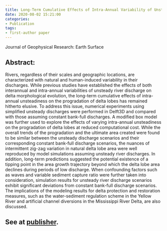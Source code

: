 ```yaml
---
title: Long-Term Cumulative Effects of Intra-Annual Variability of Unsteady River Discharge on the Progradation of Delta Lobes：A Modeling Perspective
date: 2020-08-02 15:21:00
categories:
- Publication
tags:
- first-author paper
---
```


Journal of Geophysical Research: Earth Surface

## Abstract:
Rivers, regardless of their scales and geographic locations, are characterized with natural and human-induced variability in their discharges. While previous studies have established the effects of both interannual and intra-annual variabilities of unsteady river discharge on delta morphological evolution, the long-term cumulative effects of intra-annual unsteadiness on the progradation of delta lobes has remained hitherto elusive. To address this issue, numerical experiments using simplified unsteady discharges were performed in Delft3D and compared with those assuming constant bank-full discharges. A modified box model was further used to explore the effects of varying intra-annual unsteadiness on the progradation of delta lobes at reduced computational cost. While the overall trends of the progradation and the ultimate area created were found to be similar between the unsteady discharge scenarios and their corresponding constant bank-full discharge scenarios, the nuances of intermittent zig-zag variation in natural delta lobe area were well reproduced by model simulations assuming unsteady river discharges. In addition, long-term predictions suggested the potential existence of a tipping point in the area growth trajectory beyond which the delta lobe area declines during periods of low discharge. When confounding factors such as waves and variable sediment capture ratio were further taken into consideration, simulation results for unsteady river discharge scenarios exhibit significant deviations from constant bank-full discharge scenarios. The implications of the modeling results for delta protection and restoration measures, such as the water-sediment regulation scheme in the Yellow River and artificial channel diversions in the Mississippi River Delta, are also discussed.

## See at [publisher](https://doi.org/10.1029/2017JF004584).
